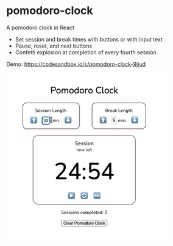 # pomodoro-clock
A pomodoro clock in React
-  Set session and break times with buttons or with input text
-  Pause, reset, and next buttons
-  Confetti explosion at completion of every fourth session

Demo:  https://codesandbox.io/s/pomodoro-clock-9jjud

![quick demo](https://github.com/NicoleJaneway/pomodoro-clock/blob/main/img.png)

